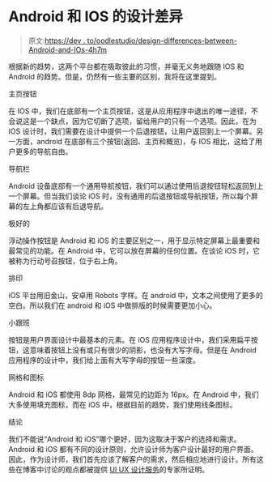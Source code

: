 # Android 和 IOS 的设计差异

> 原文:[https://dev . to/oodlestudio/design-differences-between-Android-and-IOs-4h7m](https://dev.to/oodlesstudio/design-differences-between-android-and-ios-4h7m)

根据新的趋势，这两个平台都在吸取彼此的习惯，并毫无义务地跟随 IOS 和 Android 的趋势。但是，仍然有一些主要的区别，我将在这里提到。

主页按钮

在 IOS 中，我们在底部有一个主页按钮，这是从应用程序中退出的唯一途径，不会说这是一个缺点，因为它切断了选项，留给用户的只有一个选项。因此，在为 IOS 设计时，我们需要在设计中提供一个后退按钮，让用户返回到上一个屏幕。另一方面，android 在底部有三个按钮(返回、主页和概览)，与 IOS 相比，这给了用户更多的导航自由。

导航栏

Android 设备底部有一个通用导航按钮，我们可以通过使用后退按钮轻松返回到上一个屏幕。但当我们谈论 iOS 时，没有通用的后退按钮或导航按钮，所以每个屏幕的左上角都应该有后退导航。

极好的

浮动操作按钮是 Android 和 iOS 的主要区别之一，用于显示特定屏幕上最重要和最常见的功能。在 Android 中，它可以放在屏幕的任何位置。在谈论 iOS 时，它被称为行动号召按钮，位于右上角。

排印

iOS 平台用旧金山，安卓用 Robots 字样。在 android 中，文本之间使用了更多的空白。所以我们在 android 和 iOS 中做排版的时候需要更加小心。

小跟班

按钮是用户界面设计中最基本的元素。在 iOS 应用程序设计中，我们采用扁平按钮，这意味着按钮上没有或只有很少的阴影，也没有大写字母。但是在 Android 应用程序的设计中，我们给上面有大写字母的按钮一些深度。

网格和图标

Android 和 iOS 都使用 8dp 网格，最常见的边距为 16px。在 Android 中，我们大多使用填充图标，而在 iOS 中，根据目前的趋势，我们使用线条图标。

结论

我们不能说“Android 和 iOS”哪个更好，因为这取决于客户的选择和需求。Android 和 iOS 都有不同的设计原则，允许设计师为客户设计最好的用户界面。因此，作为设计师，我们首先应该了解客户的需求，然后相应地进行设计。所有这些在博客中讨论的观点都被提供 [UI UX 设计服务](https://www.oodlesstudio.com/ui-ux-design-services/)的专家所证明。
